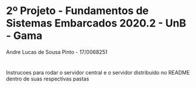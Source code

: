 2º Projeto - Fundamentos de Sistemas Embarcados 2020.2 - UnB - Gama
=========================
Andre Lucas de Sousa Pinto - 17/0068251

#

Instrucoes para rodar o servidor central e o servidor distribuido no README dentro de suas respectivas pastas